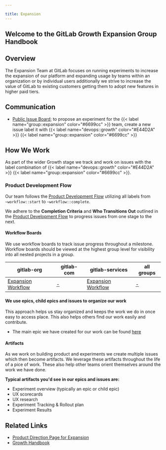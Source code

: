 ```yaml
---

title: Expansion
---
```


## Welcome to the GitLab Growth Expansion Group Handbook






## Overview

The Expansion Team at GitLab focuses on running experiments to increase the expansion of our platform and expanding usage by teams within an organization or by individual users additionally we strive to increase the value of GitLab to existing customers getting them to adopt new features in higher paid tiers.

## Communication

- [Public Issue Board](https://gitlab.com/gitlab-org/growth/product/-/issues/new?issue%5Bassignee_id%5D=&issue%5Bmilestone_id%5D=); to propose an experiment for the {{< label name="group::expansion" color="#6699cc" >}} team, create a new issue label it with {{< label name="devops::growth" color="#E44D2A" >}} {{< label name="group::expansion" color="#6699cc" >}}

## How We Work

As part of the wider Growth stage we track and work on issues with the label combination of {{< label name="devops::growth" color="#E44D2A" >}} {{< label name="group::expansion" color="#6699cc" >}}.

### Product Development Flow

Our team follows the [Product Development Flow](/handbook/product-development-flow/#workflow-summary) utilizing all labels from `~workflow::start` to `~workflow::complete`.

We adhere to the **Completion Criteria** and **Who Transitions Out** outlined in the [Product Development Flow](/handbook/product-development-flow/#workflow-summary) to progress issues from one stage to the next.

#### Workflow Boards

We use workflow boards to track issue progress throughout a milestone. Workflow boards should be viewed at the highest group level for visibility into all nested projects in a group.

| gitlab-org | gitlab-com | gitlab-services | all groups |
| ---------- | ---------- | --------------- | ---------- |
| [Expansion Workflow](https://gitlab.com/groups/gitlab-org/-/boards/1158847?scope=all&utf8=%E2%9C%93&state=opened&label_name%5B%5D=devops%3A%3Agrowth&label_name%5B%5D=group%3A%3Aexpansion) | [-](https://gitlab.com/groups/gitlab-com/-/boards/1546862?scope=all&utf8=%E2%9C%93&state=opened&label_name%5B%5D=devops%3A%3Agrowth&label_name%5B%5D=group%3A%3Aexpansion) | [Expansion Workflow](https://gitlab.com/groups/gitlab-services/-/boards/1546865?scope=all&utf8=%E2%9C%93&state=opened&label_name%5B%5D=devops%3A%3Agrowth&label_name%5B%5D=group%3A%3Aexpansion) | [-](https://gitlab.com/dashboard/issues?scope=all&utf8=%E2%9C%93&state=opened&label_name%5B%5D=devops%3A%3Agrowth&label_name%5B%5D=group%3A%3Aexpansion) |

#### We use epics, child epics and issues to organize our work

This approach helps us stay organized and keeps the work we do in once easy to access place. This also helps others find our work easily and contribute.

- The main epic we have created for our work can be found [here](https://gitlab.com/groups/gitlab-org/-/epics/2358)

#### Artifacts

As we work on building product and experiments we create multiple issues which then become artifacts. We leverage these artifacts throughout the life of a pice of work. These also help other teams orient themselves around the work we have done.

**Typical artifacts you'd see in our epics and issues are:**

- Experiment overview (typically an epic or child epic)
- UX scorecards
- UX research
- Experiment Tracking & Rollout plan
- Experiment Results

## Related Links

- [Product Direction Page for Expansion](https://about.gitlab.com/direction/expansion/)
- [Growth Handbook](/handbook/product/growth/)
